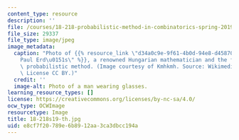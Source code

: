 ```yaml
---
content_type: resource
description: ''
file: /courses/18-218-probabilistic-method-in-combinatorics-spring-2019/e8cf7f20789e6b8912aa3ca3dbcc194a_18-218s19-th.jpg
file_size: 29337
file_type: image/jpeg
image_metadata:
  caption: "Photo of {{% resource_link \"d34a0c9e-9f61-4b0d-94e8-d4587075ced3\" \"\
    Paul Erd\u0151s\" %}}, a renowned Hungarian mathematician and the founder of the\
    \ probabilistic method. (Image courtesy of Kmhkmh. Source: Wikimedia Commons.\
    \ License CC BY.)"
  credit: ''
  image-alt: Photo of a man wearing glasses.
learning_resource_types: []
license: https://creativecommons.org/licenses/by-nc-sa/4.0/
ocw_type: OCWImage
resourcetype: Image
title: 18-218s19-th.jpg
uid: e8cf7f20-789e-6b89-12aa-3ca3dbcc194a
---
```


